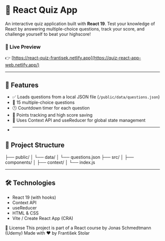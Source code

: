 # 🧠 React Quiz App

An interactive quiz application built with **React 19**. Test your knowledge of React by answering multiple-choice questions, track your score, and challenge yourself to beat your highscore!

### 🔗 Live Preview

👉 [https://react-quiz-frantisek.netlify.app](https://quiz-react-app-web.netlify.app/)

---

## 🚀 Features

-   ✅ Loads questions from a local JSON file (`/public/data/questions.json`)
-   🧠 15 multiple-choice questions
-   🕒 Countdown timer for each question
-   🎯 Points tracking and high score saving
-   💾 Uses Context API and useReducer for global state management
-   ***

## 📁 Project Structure

├── public/
│ └── data/
│ └── questions.json
├── src/
│ ├── components/
│ ├── context/
│ └── index.js

---

## 🛠️ Technologies

-   React 19 (with hooks)
-   Context API
-   useReducer
-   HTML & CSS
-   Vite / Create React App (CRA)

📝 License
This project is part of a React course by Jonas Schmedtmann (Udemy)
Made with ❤️ by František Stolar
